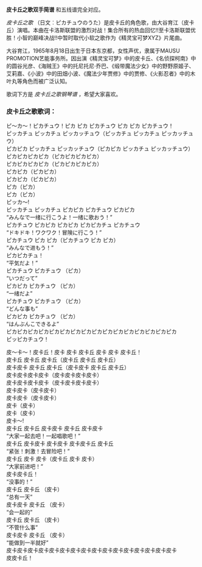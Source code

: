 

**皮卡丘之歌双手简谱** 和五线谱完全对应。

_皮卡丘之歌_
（日文︰ピカチュウのうた）是皮卡丘的角色歌，由大谷育江（皮卡丘）演唱。本曲在卡洛斯联盟的激烈对战！集合所有的热血回忆!!至卡洛斯联盟优胜！小智的巅峰决战!!中暂时取代小软之歌作为《精灵宝可梦XYZ》片尾曲。

大谷育江，1965年8月18日出生于日本东京都，女性声优，隶属于MAUSU
PROMOTION艺能事务所。因出演《精灵宝可梦》中的皮卡丘、《名侦探柯南》中的圆谷光彦、《海贼王》中的托尼托尼·乔巴、《缎带魔法少女‎》中的野野原姬子、艾莉嘉、《小波》中的田畑小波、《魔法少年贾修》中的贾修、《火影忍者》中的木叶丸等角色而被广泛认知。

歌词下方是 _皮卡丘之歌钢琴谱_ ，希望大家喜欢。

### 皮卡丘之歌歌词：

ピ～カ～！ピカチュウ！ピカ ピカ ピカチュウ ピカ ピカ ピカチュウ！  
ピッカチュ ピッカチュ ピッカッチュウ（ピッカチュ ピッカチュ ピッカッチュウ）  
ピカピカ ピッカチュ ピッカッチュウ（ピカピカ ピッカチュ ピッカッチュウ）  
ピカピカピカピカ（ピカピカピカピカ）  
ピカピカピカピカ（ピカピカピカピカ）  
ピカピカ（ピカピカ）  
ピカピカ（ピカピカ）  
ピカ（ピカ）  
ピカ（ピカ）  
ピッカ～!  
ピッカチュ ピッカチュ ピカピカ ピカチュウ ピカピカ  
“みんなで一绪に行こうよ！一绪に歌おう！”  
ピカチュウ ピカピカ ピカピカ ピカピカチュ ピカチュウ  
“ドキドキ！ワクワク！冒険に行こう！”  
ピカチュウ ピカ ピカ（ピカチュウ ピカ ピカ）  
“みんなで进もう！”  
ピカピカチュ！  
“平気だよ！”  
ピカチュウ ピカチュウ （ピカ）  
“いつだって”  
ピカピカ ピカチュウ （ピカ）  
“一绪だよ”  
ピカチュウ ピカチュウ （ピカ）  
“どんな事も”  
ピカピカ ピカチュウ （ピカ）  
“はんぶんこできるよ”  
ピカピカピカピカピカピカピカピカピカピカピカピカピカピカピカピカ  
ピッピカチュウ！

皮～卡～！皮卡丘！皮卡 皮卡 皮卡丘 皮卡 皮卡 皮卡丘！  
皮卡丘 皮卡丘 皮卡丘（皮卡丘 皮卡丘 皮卡丘）  
皮卡皮卡 皮卡丘 皮卡丘（皮卡皮卡 皮卡丘 皮卡丘）  
皮卡皮卡皮卡皮卡（皮卡皮卡皮卡皮卡）  
皮卡皮卡皮卡皮卡（皮卡皮卡皮卡皮卡）  
皮卡皮卡（皮卡皮卡）  
皮卡皮卡（皮卡皮卡）  
皮卡（皮卡）  
皮卡（皮卡）  
皮卡～!  
皮卡丘 皮卡丘 皮卡皮卡 皮卡丘 皮卡皮卡  
“大家一起去吧！一起唱歌吧！”  
皮卡丘 皮卡皮卡 皮卡皮卡 皮卡皮卡丘 皮卡丘  
“紧张！刺激！去冒险吧！”  
皮卡丘 皮卡 皮卡（皮卡丘 皮卡 皮卡）  
“大家前进吧！”  
皮卡皮卡丘！  
“没事的！”  
皮卡丘 皮卡丘 （皮卡）  
“总有一天”  
皮卡皮卡 皮卡丘 （皮卡）  
“会一起的”  
皮卡丘 皮卡丘 （皮卡）  
“不管什么事”  
皮卡皮卡 皮卡丘 （皮卡）  
“能做到一半就好”  
皮卡皮卡皮卡皮卡皮卡皮卡皮卡皮卡皮卡皮卡皮卡皮卡皮卡皮卡皮卡皮卡  
皮皮卡丘！

